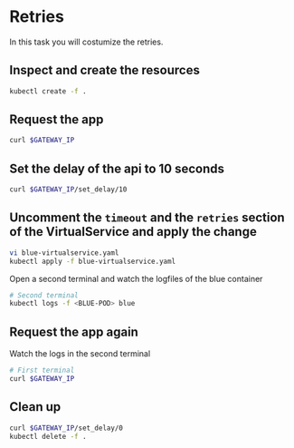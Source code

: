 # Retries

In this task you will costumize the retries.

## Inspect and create the resources

```bash
kubectl create -f .
```

## Request the app

```bash
curl $GATEWAY_IP
```

## Set the delay of the api to 10 seconds

```bash
curl $GATEWAY_IP/set_delay/10
```

## Uncomment the `timeout` and the `retries` section of the VirtualService and apply the change

```bash
vi blue-virtualservice.yaml
kubectl apply -f blue-virtualservice.yaml
```

Open a second terminal and watch the logfiles of the blue container

```bash
# Second terminal
kubectl logs -f <BLUE-POD> blue
```

## Request the app again

Watch the logs in the second terminal

```bash
# First terminal
curl $GATEWAY_IP
```

## Clean up

```bash
curl $GATEWAY_IP/set_delay/0
kubectl delete -f .
```
